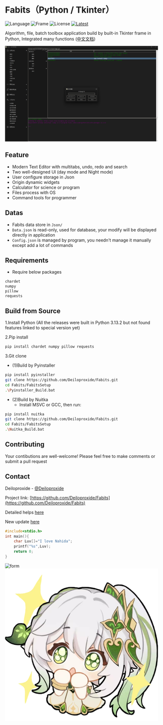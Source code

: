 # Fabits（Python / Tkinter）
![Language](https://img.shields.io/badge/language-Python-brightgreen?style=for-the-badge)
![Frame](https://img.shields.io/badge/frame-tkinter-red?style=for-the-badge)
![License](https://img.shields.io/badge/license-MIT-yellow?style=for-the-badge)
[![Latest](https://img.shields.io/github/v/tag/Deiloproxide/Fabits?style=for-the-badge&color=green&label=latest)](https://github.com/Deiloproxide/Fabits/releases)

Algorithm, file, batch toolbox application build by built-in Tkinter frame in Python, Integrated many functions ([中文文档](/README_zh.md))

![Screenshot](Img/Home.png)
## Feature
- Modern Text Editor with multitabs, undo, redo and search
- Two well-designed UI (day mode and Night mode)
- User configure storage in Json
- Origin dynamic widgets
- Calculator for science or program
- Files process with OS
- Command tools for programmer

## Datas
- Fabits data store in `Json/`
- `Data.json` is read-only, used for database, your modify will be displayed directly in application
- `Config.json` is managed by program, you needn't manage it manually except add a lot of commands

## Requirements
- Require below packages
```
chardet
numpy
pillow
requests
```

## Build from Source
1.Install Python (All the releases were built in Python 3.13.2 but not found features linked to special version yet)

2.Pip install
```bash
pip install chardet numpy pillow requests
```
3.Git clone
- (1)Build by Pyinstaller
```bash
pip install pyinstaller
git clone https://github.com/Deiloproxide/Fabits.git
cd Fabits/FabitsSetup
.\Pyinstaller_Build.bat
```
- (2)Build by Nuitka
  - Install MSVC or GCC, then run:
```bash
pip install nuitka
git clone https://github.com/Deiloproxide/Fabits.git
cd Fabits/FabitsSetup
.\Nuitka_Build.bat
```

## Contributing

Your contibutions are well-welcome! Please feel free to make comments or submit a pull request
## Contact

Deiloproxide - [@Deiloproxide](https://github.com/Deiloproxide)

Project link: [https://github.com/Deiloproxide/Fabits](https://github.com/Deiloproxide/Fabits)

Detailed helps [here](Help.md)

New update [here](NEW.md)
```cpp
#include<stdio.h>
int main(){
    char Luv[]="I love Nahida";
    printf("%s",Luv);
    return 0;
}
```
![form](https://latex.codecogs.com/svg.latex?\int&space;Nahida=N\frac{a^{2}}{2}hi+C)
![avator](Img/Na.png)
